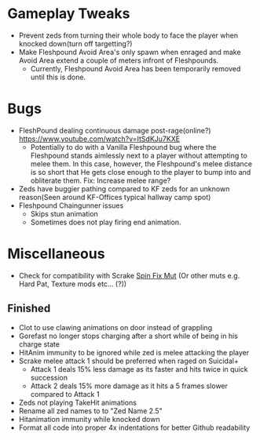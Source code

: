 # Gameplay Tweaks
 - Prevent zeds from turning their whole body to face the player when knocked down(turn off targetting?)
 - Make Fleshpound Avoid Area's only spawn when enraged and make Avoid Area extend a couple of meters infront of Fleshpounds. 
   - Currently, Fleshpound Avoid Area has been temporarily removed until this is done.

# Bugs
- FleshPound dealing continuous damage post-rage(online?) https://www.youtube.com/watch?v=ItSdKJu7KXE 
    - Potentially to do with a Vanilla Fleshpound bug where the Fleshpound stands aimlessly next to a player without attempting to melee them. In this case, however, the Fleshpound's melee distance is so short that He gets close enough to the player to bump into and obliterate them. Fix: Increase melee range?
- Zeds have buggier pathing compared to KF zeds for an unknown reason(Seen around KF-Offices typical hallway camp spot)
- Fleshpound Chaingunner issues
  - Skips stun animation
  - Sometimes does not play firing end animation.

# Miscellaneous
- Check for compatibility with Scrake [Spin Fix Mut](https://steamcommunity.com/sharedfiles/filedetails/?id=2046199794) (Or other muts e.g. Hard Pat, Texture mods etc... (?))

## Finished
- Clot to use clawing animations on door instead of grappling
- Gorefast no longer stops charging after a short while of being in his charge state
- HitAnim immunity to be ignored while zed is melee attacking the player
- Scrake melee attack 1 should be preferred when raged on Suicidal+
  - Attack 1 deals 15% less damage as its faster and hits twice in quick succession
  - Attack 2 deals 15% more damage as it hits a 5 frames slower compared to Attack 1
- Zeds not playing TakeHit animations
- Rename all zed names to to "Zed Name 2.5"
- Hitanimation immunity while knocked down
- Format all code into proper 4x indentations for better Github readability
